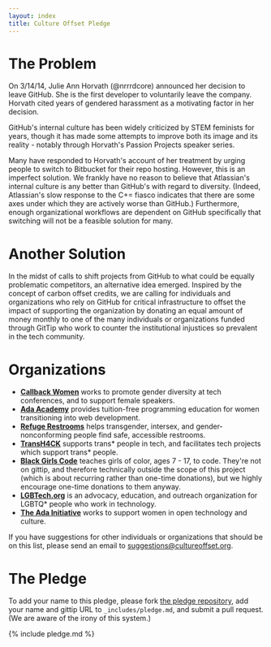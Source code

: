 ```yaml
---
layout: index
title: Culture Offset Pledge
---
```


# The Problem

On 3/14/14, Julie Ann Horvath (@nrrrdcore) announced her decision to leave GitHub. She is the first developer to voluntarily leave the company. Horvath cited years of gendered harassment as a motivating factor in her decision.

GitHub's internal culture has been widely criticized by STEM feminists for years, though it has made some attempts to improve both its image and its reality - notably through Horvath's Passion Projects speaker series.

Many have responded to Horvath's account of her treatment by urging people to switch to Bitbucket for their repo hosting. However, this is an imperfect solution. We frankly have no reason to believe that Atlassian's internal culture is any better than GitHub's with regard to diversity. (Indeed, Atlassian's slow response to the C+= fiasco indicates that there are some axes under which they are actively worse than GitHub.) Furthermore, enough organizational workflows are dependent on GitHub specifically that switching will not be a feasible solution for many.

# Another Solution

In the midst of calls to shift projects from GitHub to what could be equally problematic competitors, an alternative idea emerged. Inspired by the concept of carbon offset credits, we are calling for individuals and organizations who rely on GitHub for critical infrastructure to offset the impact of supporting the organization by donating an equal amount of money monthly to one of the many individuals or organizations funded through GitTip who work to counter the institutional injustices so prevalent in the tech community.

# Organizations

- **[Callback Women](https://www.gittip.com/CallbackWomen/)** works to promote gender diversity at tech conferences, and to support female speakers.
- **[Ada Academy](https://www.gittip.com/adaacademy/)** provides tuition-free programming education for women transitioning into web development.
- **[Refuge Restrooms](https://www.gittip.com/tkwidmer/)** helps transgender, intersex, and gender-nonconforming people find safe, accessible restrooms.
- **[TransH4CK](https://www.gittip.com/TransH4CK/)** supports trans* people in tech, and facilitates tech projects which support trans* people.
- **[Black Girls Code](http://www.blackgirlscode.com/)** teaches girls of color, ages 7 - 17, to code. They're not on gittip, and therefore technically outside the scope of this project (which is about recurring rather than one-time donations), but we highly encourage one-time donations to them anyway.
- **[LGBTech.org](https://www.gittip.com/LGBTechOrg/)** is an advocacy, education, and outreach organization for LGBTQ* people who work in technology.
- **[The Ada Initiative](https://adainitiative.org/donate-monthly/)** works to support women in open technology and culture.

If you have suggestions for other individuals or organizations that should be on this list, please send an email to [suggestions@cultureoffset.org](mailto:suggestions@cultureoffset.org).

# The Pledge

To add your name to this pledge, please fork <a href="https://github.com/CultureOffset/cultureoffset.github.com">the pledge repository</a>, add your name and gittip URL to `_includes/pledge.md`, and submit a pull request. (We are aware of the irony of this system.)

{% include pledge.md %}
